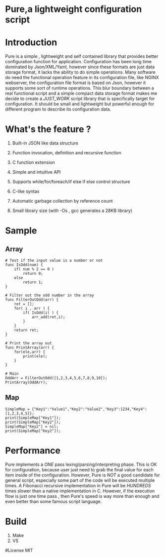 Pure,a lightweight configuration script
==================================
# Introduction
Pure is a simple , lightweight and self contained library that provides better configuration function for application.
Configuration has been long time dominated by Json/XML/Yaml, however since these formats are just data storage format,
it lacks the ability to do simple operations. Many software do need the functional operation feature in its configuration
file, like NGINX webserver, the configuration file format is based on Json, however it supports some sort of runtime operations.
This blur boundary between a real functional script and a simple compact data storage format makes me decide to create a 
_JUST_WORK_ script library that is specifically target for configuration. It should be small and lightweight but powerful enough 
for different program to describe its configuration data.

# What's the feature ?
1) Built-in JSON like data structure

2) Function invocation, definition and recursive function

3) C function extension

4) Simple and intuitive API

5) Supports while/for/foreach/if else if else control structure

6) C-like syntax 

7) Automatic garbage collection by reference count

8) Small library size (with -Os , gcc generates a 28KB library)


# Sample

## Array
```
# Test if the input value is a number or not
func IsOdd(num) {
	if( num % 2 == 0 ) 
		return 0;
	else
		return 1;
}

# Filter out the odd number in the array
func FilterOutOdd(arr) {
	ret = [];
	for( i , arr ) {
		if( IsOdd(i) ) {
			arr_add(ret,i);
		}
	}
	return ret;
}

# Print the array out
func PrintArray(arr) {
	for(ele,arr) {
		print(ele);
	}
}

# Main
OddArr = FilterOutOdd([1,2,3,4,5,6,7,8,9,10]);
PrintArray(OddArr);
```
## Map
```
SimpleMap = {"Key1":"Value1","Key2":"Value2","Key3":1234,"Key4":[1,2,3,4,5]};
print(SimpleMap["Key1"]);
print(SimpleMap["Key2"]);
SimpleMap["Key2"] = nil;
print(SimpleMap["Key2"]);
```

# Performance
Pure implements a _ONE_ pass lexing/parsing/interpreting phase. This is OK for configuration, because user just 
need to grab the final value for each item inside of the configuration. However, Pure is _NOT_ a good candidate for general 
script, especially some part of the code will be executed multiple times. A Fibonacci recursive implementation in Pure will be
_HUNDREDS_ times slower than a native implementation in C. However, if the execution flow is just one time pass , then Pure's speed
is way more than enough and even better than some famous script language.

# Build
1. Make
2. VS

#License
MIT


